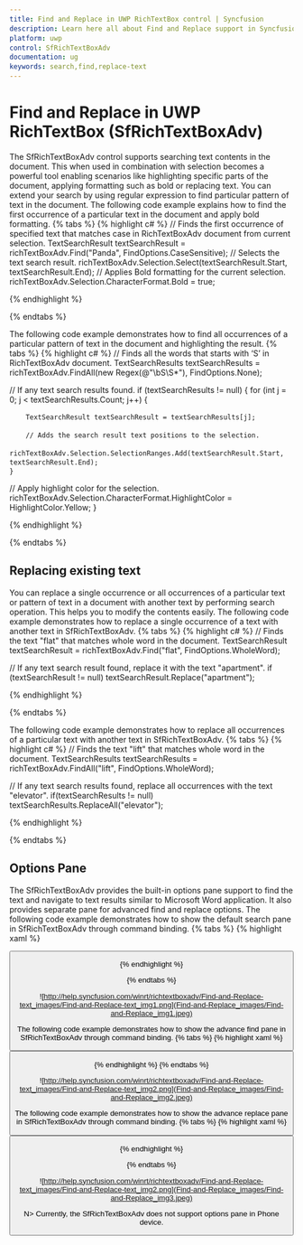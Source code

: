 ```yaml
---
title: Find and Replace in UWP RichTextBox control | Syncfusion
description: Learn here all about Find and Replace support in Syncfusion UWP RichTextBox (SfRichTextBoxAdv) control and more.
platform: uwp
control: SfRichTextBoxAdv
documentation: ug
keywords: search,find,replace-text
---
```

# Find and Replace in UWP RichTextBox (SfRichTextBoxAdv)

The SfRichTextBoxAdv control supports searching text contents in the document. This when used in combination with selection becomes a powerful tool enabling scenarios like highlighting specific parts of the document, applying formatting such as bold or replacing text. You can extend your search by using regular expression to find particular pattern of text in the document. 
The following code example explains how to find the first occurrence of a particular text in the document and apply bold formatting.
{% tabs %}
{% highlight c# %}
// Finds the first occurrence of specified text that matches case in RichTextBoxAdv document from current selection.
TextSearchResult textSearchResult = richTextBoxAdv.Find("Panda", FindOptions.CaseSensitive);
// Selects the text search result.
richTextBoxAdv.Selection.Select(textSearchResult.Start, textSearchResult.End);
// Applies Bold formatting for the current selection.
richTextBoxAdv.Selection.CharacterFormat.Bold = true;


{% endhighlight %}

{% endtabs %}

The following code example demonstrates how to find all occurrences of a particular pattern of text in the document and highlighting the result.
{% tabs %}
{% highlight c# %}
// Finds all the words that starts with ‘S’ in RichTextBoxAdv document.
TextSearchResults textSearchResults = richTextBoxAdv.FindAll(new Regex(@"\bS\S*"), FindOptions.None);

// If any text search results found.
if (textSearchResults != null)
{
    for (int j = 0; j < textSearchResults.Count; j++)
    {
    
        TextSearchResult textSearchResult = textSearchResults[j];

        // Adds the search result text positions to the selection.
        richTextBoxAdv.Selection.SelectionRanges.Add(textSearchResult.Start, textSearchResult.End);
    }
    
// Apply highlight color for the selection.
    richTextBoxAdv.Selection.CharacterFormat.HighlightColor = HighlightColor.Yellow;
}



{% endhighlight %}

{% endtabs %}

## Replacing existing text

You can replace a single occurrence or all occurrences of a particular text or pattern of text in a document with another text by performing search operation. This helps you to modify the contents easily.
The following code example demonstrates how to replace a single occurrence of a text with another text in SfRichTextBoxAdv.
{% tabs %}
{% highlight c# %}
// Finds the text "flat" that matches whole word in the document.
TextSearchResult textSearchResult = richTextBoxAdv.Find("flat", FindOptions.WholeWord);

// If any text search result found, replace it with the text "apartment".
if (textSearchResult != null)
    textSearchResult.Replace("apartment");


{% endhighlight %}

{% endtabs %}

The following code example demonstrates how to replace all occurrences of a particular text with another text in SfRichTextBoxAdv.
{% tabs %}
{% highlight c# %}
// Finds the text "lift" that matches whole word in the document.
TextSearchResults textSearchResults = richTextBoxAdv.FindAll("lift", FindOptions.WholeWord);

// If any text search results found, replace all occurrences with the text "elevator".
if(textSearchResults != null)
    textSearchResults.ReplaceAll("elevator");


{% endhighlight %}

{% endtabs %}

## Options Pane

The SfRichTextBoxAdv provides the built-in options pane support to find the text and navigate to text results similar to Microsoft Word application. It also provides separate pane for advanced find and replace options.
The following code example demonstrates how to show the default search pane in SfRichTextBoxAdv through command binding.
{% tabs %}
{% highlight xaml %}
<!-- Binding Button to UI Command that shows the default search pane  -->
<Button Content="Show Search Pane" Command="{Binding ElementName=richTextBoxAdv, Path=ShowOptionsPaneCommand}" />


{% endhighlight %}

{% endtabs %}

![http://help.syncfusion.com/winrt/richtextboxadv/Find-and-Replace-text_images/Find-and-Replace-text_img1.png](Find-and-Replace_images/Find-and-Replace_img1.jpeg)

The following code example demonstrates how to show the advance find pane in SfRichTextBoxAdv through command binding.
{% tabs %}
{% highlight xaml %}
<!-- Binding Button to UI Command that shows the advanced find pane  -->
<Button Content="Show Advanced Find Pane" Command="{Binding ElementName=richTextBoxAdv, Path=ShowOptionsPaneCommand}" CommandParameter="Find"/>


{% endhighlight %}
{% endtabs %}

![http://help.syncfusion.com/winrt/richtextboxadv/Find-and-Replace-text_images/Find-and-Replace-text_img2.png](Find-and-Replace_images/Find-and-Replace_img2.jpeg)

The following code example demonstrates how to show the advance replace pane in SfRichTextBoxAdv through command binding.
{% tabs %}
{% highlight xaml %}
<!-- Binding Button to UI Command that shows the advanced replace pane  -->
<Button Content="Show Advanced Replace Pane" Command="{Binding ElementName=richTextBoxAdv, Path=ShowOptionsPaneCommand}" CommandParameter="Replace"/>


{% endhighlight %}

{% endtabs %}

![http://help.syncfusion.com/winrt/richtextboxadv/Find-and-Replace-text_images/Find-and-Replace-text_img2.png](Find-and-Replace_images/Find-and-Replace_img3.jpeg)

N> Currently, the SfRichTextBoxAdv does not support options pane in Phone device.
